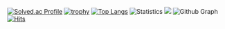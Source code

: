 [![Solved.ac Profile](http://mazassumnida.wtf/api/v2/generate_badge?boj=mooner92)](https://solved.ac/mooner92/)
[![trophy](https://github-profile-trophy.vercel.app/?username=mooner92&theme=chalk&row=1&column=7)](https://github.com/ryo-ma/github-profile-trophy)
[![Top Langs](https://github-readme-stats.vercel.app/api/top-langs/?username=mooner92&layout=compact&langs_count=8)](https://github.com/anuraghazra/github-readme-stats)
![Statistics](https://github-readme-stats.vercel.app/api?username=mooner92&show_icons=true)
<a href="https://opgc.me/#/users/mooner92" target="_blank"><img src="https://api.opgc.me/githubs/users/mooner92/tag/?theme=basic" /></a>
![Github Graph](https://activity-graph.herokuapp.com/graph?username=mooner92&area=false&theme=xcode&hide_border=true)
[![Hits](https://hits.seeyoufarm.com/api/count/incr/badge.svg?url=https%3A%2F%2Fgithub.com%2Fmooner92)](https://hits.seeyoufarm.com)
